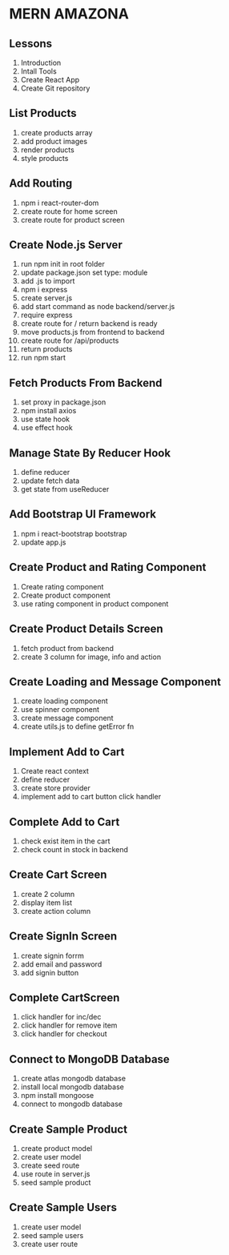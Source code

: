 # MERN AMAZONA

## Lessons

1. Introduction
2. Intall Tools
3. Create React App
4. Create Git repository

## List Products

1. create products array
2. add product images
3. render products
4. style products

## Add Routing

1. npm i react-router-dom
2. create route for home screen
3. create route for product screen

## Create Node.js Server

1. run npm init in root folder
2. update package.json set type: module
3. add .js to import
4. npm i express
5. create server.js
6. add start command as node backend/server.js
7. require express
8. create route for / return backend is ready
9. move products.js from frontend to backend
10. create route for /api/products
11. return products
12. run npm start

## Fetch Products From Backend

1. set proxy in package.json
2. npm install axios
3. use state hook
4. use effect hook

## Manage State By Reducer Hook

1. define reducer
2. update fetch data
3. get state from useReducer

## Add Bootstrap UI Framework

1. npm i react-bootstrap bootstrap
2. update app.js

## Create Product and Rating Component

1. Create rating component
2. Create product component
3. use rating component in product component

## Create Product Details Screen

1. fetch product from backend
2. create 3 column for image, info and action

## Create Loading and Message Component

1. create loading component
2. use spinner component
3. create message component
4. create utils.js to define getError fn

## Implement Add to Cart

1. Create react context
2. define reducer
3. create store provider
4. implement add to cart button click handler

## Complete Add to Cart

1. check exist item in the cart
2. check count in stock in backend

## Create Cart Screen

1. create 2 column
2. display item list
3. create action column

## Create SignIn Screen

1. create signin forrm
2. add email and password
3. add signin button

## Complete CartScreen

1. click handler for inc/dec
2. click handler for remove item
3. click handler for checkout

## Connect to MongoDB Database

1. create atlas mongodb database
2. install local mongodb database
3. npm install mongoose
4. connect to mongodb database

## Create Sample Product

1. create product model
2. create user model
3. create seed route
4. use route in server.js
5. seed sample product

## Create Sample Users

1. create user model
2. seed sample users
3. create user route
